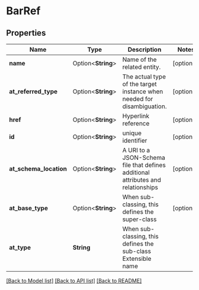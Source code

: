 # BarRef

## Properties

Name | Type | Description | Notes
------------ | ------------- | ------------- | -------------
**name** | Option<**String**> | Name of the related entity. | [optional]
**at_referred_type** | Option<**String**> | The actual type of the target instance when needed for disambiguation. | [optional]
**href** | Option<**String**> | Hyperlink reference | [optional]
**id** | Option<**String**> | unique identifier | [optional]
**at_schema_location** | Option<**String**> | A URI to a JSON-Schema file that defines additional attributes and relationships | [optional]
**at_base_type** | Option<**String**> | When sub-classing, this defines the super-class | [optional]
**at_type** | **String** | When sub-classing, this defines the sub-class Extensible name | 

[[Back to Model list]](../README.md#documentation-for-models) [[Back to API list]](../README.md#documentation-for-api-endpoints) [[Back to README]](../README.md)


